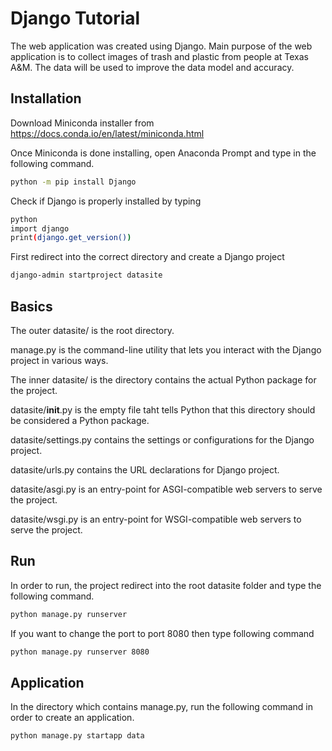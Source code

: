 # Django Tutorial

The web application was created using Django. Main purpose of the web application is to collect images of trash and plastic from people at Texas A&M. The data will be used to improve the data model and accuracy.

## Installation
Download Miniconda installer from https://docs.conda.io/en/latest/miniconda.html

Once Miniconda is done installing, open Anaconda Prompt and type in the following command.
```bash
python -m pip install Django
```
Check if Django is properly installed by typing
```bash
python
import django
print(django.get_version())
```
First redirect into the correct directory and create a Django project
```bash
django-admin startproject datasite
```

## Basics
The outer datasite/ is the root directory.

manage.py is the command-line utility that lets you interact with the Django project in various ways.

The inner datasite/ is the directory contains the actual Python package for the project.

datasite/__init__.py is the empty file taht tells Python that this directory should be considered a Python package.

datasite/settings.py contains the settings or configurations for the Django project.

datasite/urls.py contains the URL declarations for Django project.

datasite/asgi.py is an entry-point for ASGI-compatible web servers to serve the project.

datasite/wsgi.py is an entry-point for WSGI-compatible web servers to serve the project.

## Run
In order to run, the project redirect into the root datasite folder and type the following command.
```bash
python manage.py runserver
```

If you want to change the port to port 8080 then type following command
```bash
python manage.py runserver 8080
```

## Application
In the directory which contains manage.py, run the following command in order to create an application.
```bash
python manage.py startapp data
```